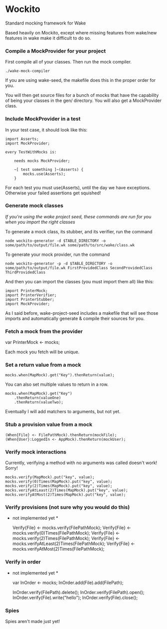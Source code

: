 Wockito
==========

Standard mocking framework for Wake


Based heavily on Mockito, except where missing features from wake/new features in wake make it difficult to do so.

### Compile a MockProvider for your project

First compile all of your classes. Then run the mock compiler.

    ./wake-mock-compiler

If you are using wake-seed, the makefile does this in the proper order for you.

You will then get source files for a bunch of mocks that have the capability of being your classes in the gen/ directory. You will also get a MockProvider class.

### Include MockProvider in a test

In your test case, it should look like this:

    import Asserts;
    import MockProvider;

    every TestWithMocks is:

        needs mocks MockProvider;

        ~[ test something ]~(Asserts) {
            mocks.use(Asserts);
		}

For each test you must use(Asserts), until the day we have exceptions. Otherwise your failed assertions get squished!

### Generate mock classes

*If you're using the wake project seed, these commands are run for you when you import the right classes*

To generate a mock class, its stubber, and its verifier, run the command

	node wockito-generator -d $TABLE_DIRECTORY -o some/path/to/output/file.wk some/path/to/src/wake/class.wk

To generate your mock provider, run the command

	node wockito-generator -p -d $TABLE_DIRECTORY -o some/path/to/output/file.wk FirstProvidedClass SecondProvidedClass ThirdProvidedClass

And then you can import the classes (you must import them all) like this:

	import PrinterMock;
	import PrinterVerifier;
	import PrinterStubber;
	import MockProvider;

As I said before, wake-project-seed includes a makefile that will see those imports and automatically generate & compile their sources for you.

### Fetch a mock from the provider

   var PrinterMock <- mocks;

Each mock you fetch will be unique.

### Set a return value from a mock

    mocks.when(MapMock).get("Key").thenReturn(value);

You can also set multiple values to return in a row.

    mocks.when(MapMock).get("Key")
		.thenReturn(valueOne)
		.thenReturn(valueTwo);

Eventually I will add matchers to arguments, but not yet.

### Stub a provision value from a mock

	(When{File} <- FilePathMock).thenReturn(mockFile);
	(When{User}:LoggedIn <- AppMock).thenReturn(mockUser);

### Verify mock interactions

Currently, verifying a method with no arguments was called doesn't work! Sorry!

    mocks.verify(MapMock).put("key", value);
    mocks.verify(0)Times(MapMock).put("key", value);
    mocks.verify(2)Times(MapMock).put("key", value);
    mocks.verifyAtLeast(2)Times(MapMock).put("key", value);
    mocks.verifyAtMost(2)Times(MapMock).put("key", value);

### Verify provisions (not sure why you would do this)

* not implemented yet *

    Verify{File} <- mocks.verify(FilePathMock);
    Verify{File} <- mocks.verify(0)Times(FilePathMock);
    Verify{File} <- mocks.verify(2)Times(FilePathMock);
    Verify{File} <- mocks.verifyAtLeast(2)Times(FilePathMock);
    Verify{File} <- mocks.verifyAtMost(2)Times(FilePathMock);

### Verify in order

* not implemented yet *

	var InOrder <- mocks;
	InOrder.add(File).add(FilePath);

	InOrder.verify(FilePath).delete();
	InOrder.verify(FilePath).open();
	InOrder.verify(File).write("hello");
	InOrder.verify(File).close();

### Spies

Spies aren't made just yet!
